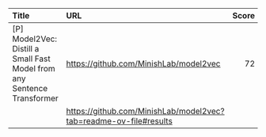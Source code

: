 | Title                                                                   | URL                                                               |   Score | Date                |
|:------------------------------------------------------------------------|:------------------------------------------------------------------|--------:|:--------------------|
| [P] Model2Vec: Distill a Small Fast Model from any Sentence Transformer | https://github.com/MinishLab/model2vec                            |      72 | 2024-10-07 16:02:31 |
|                                                                         | https://github.com/MinishLab/model2vec?tab=readme-ov-file#results |         |                     |